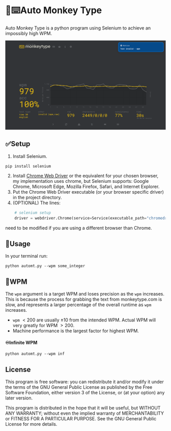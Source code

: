 # 🐒⌨️Auto Monkey Type

Auto Monkey Type is a python program using Selenium to achieve an impossibly high WPM.

![type monkey high wpm image](docs/monkeytype.png)

## ✅Setup

1. Install Selenium.
```shell
pip install selenium
```
2. Install [Chrome Web Driver](https://googlechromelabs.github.io/chrome-for-testing/#stable) or the equivalent for your chosen browser, my implementation uses chrome, but Selenium supports: Google Chrome, Microsoft Edge, Mozilla Firefox, Safari, and Internet Explorer.
3. Put the Chrome Web Driver executable (or your browser specific driver) in the project directory.
4. (OPTIONAL) The lines:
``` python
    # selenium setup
    driver = webdriver.Chrome(service=Service(executable_path="chromedriver.exe"))
```
need to be modified if you are using a different browser than Chrome.

## 🚂Usage

In your terminal run:
```shell
python automt.py --wpm some_integer
```

## 🦧WPM

The ```wpm``` argument is a target WPM and loses precision as the ```wpm``` increases. This is because the process for grabbing the text from monkeytype.com is slow, and represents a larger percentage of the overall runtime as ```wpm``` increases. 
- ```wpm``` $\lt 200$ are usually $\pm 10$ from the intended WPM. Actual WPM will very greatly for WPM $\gt 200$.
- Machine performance is the largest factor for highest WPM.

#### ♾️Infinite WPM

```shell
python automt.py --wpm inf
```


## License

This program is free software: you can redistribute it and/or modify it under the terms of the GNU General Public License as published by the Free Software Foundation, either version 3 of the License, or (at your option) any later version.

This program is distributed in the hope that it will be useful, but WITHOUT ANY WARRANTY; without even the implied warranty of MERCHANTABILITY or FITNESS FOR A PARTICULAR PURPOSE. See the GNU General Public License for more details.
